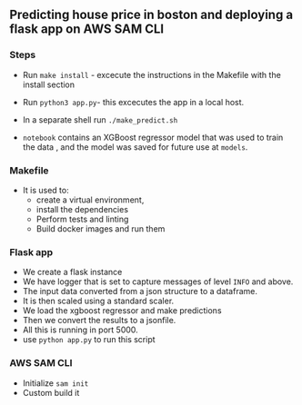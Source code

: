 ## Predicting house price in boston and deploying a flask app on AWS SAM CLI
### Steps
- Run `make install` - excecute the instructions in the Makefile with the install section
- Run `python3 app.py`- this excecutes the app in a local host.
- In a separate shell run `./make_predict.sh`

- `notebook` contains an XGBoost regressor model that was used to train the data , and the model was saved for future use at `models`.

### Makefile
- It is used to:
    - create a virtual environment,
    - install the dependencies 
    - Perform tests and linting 
    - Build docker images and run them 

### Flask app
- We create a flask instance 
- We have logger that is set to capture messages of level `INFO` and above.
- The input data converted from a json structure to a dataframe.
- It  is then  scaled using a standard scaler.
- We load the xgboost regressor and make predictions 
- Then we convert the results to a jsonfile.
- All this is running in port 5000.
- use `python app.py` to run this script

### AWS SAM CLI 
- Initialize `sam init`
- Custom build it 